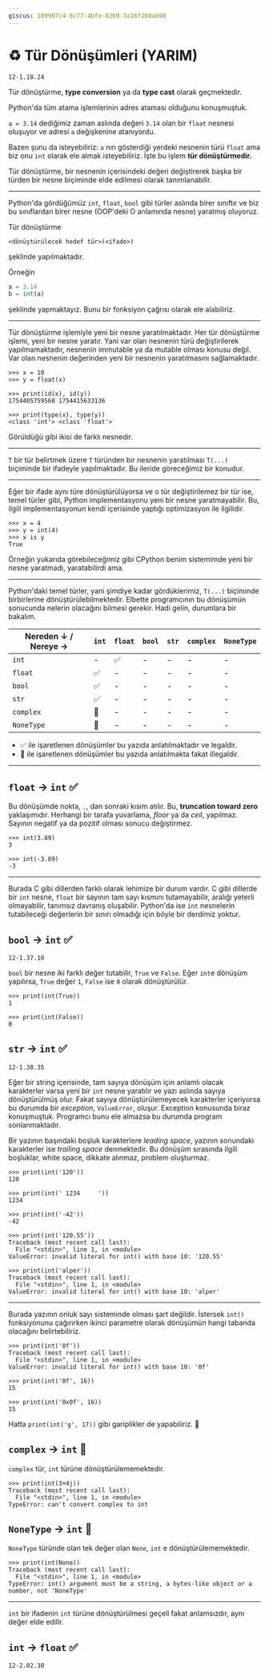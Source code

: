 ```yaml
---
giscus: 189907c4-8c77-4bfe-8269-3a16f208ab98
---
```



# ♻️ Tür Dönüşümleri (YARIM)

`12-1.18.24`

Tür dönüştürme, **type conversion** ya da **type cast** olarak geçmektedir.

Python'da tüm atama işlemlerinin adres ataması olduğunu konuşmuştuk.

`a = 3.14` dediğimiz zaman aslında değeri `3.14` olan bir `float` nesnesi
oluşuyor ve adresi `a` değişkenine atanıyordu.

Bazen şunu da isteyebiliriz: `a` nın gösterdiği yerdeki nesnenin türü `float`
ama biz onu `int` olarak ele almak isteyebiliriz. İşte bu işlem **tür
dönüştürmedir.**

Tür dönüştürme, bir nesnenin içerisindeki değeri değiştirerek başka bir türden
bir nesne biçiminde elde edilmesi olarak tanımlanabilir.

---

Python'da gördüğümüz `int`, `float`, `bool` gibi türler aslında birer sınıftır
ve biz bu sınıflardan birer nesne (OOP'deki O anlamında nesne) yaratmış
oluyoruz.

Tür dönüştürme

`<dönüştürülecek hedef tür>(<ifade>)`

şeklinde yapılmaktadır.

Örneğin

```python
a = 3.14
b = int(a)
```

şeklinde yapmaktayız. Bunu bir fonksiyon çağrısı olarak ele alabiliriz.

---

Tür dönüştürme işlemiyle yeni bir nesne yaratılmaktadır. Her tür dönüştürme
işlemi, yeni bir nesne yaratır. Yani var olan nesnenin türü değiştirilerek
yapılmamaktadır, nesnenin immutable ya da mutable olması konusu değil. Var olan
nesnenin değerinden yeni bir nesnenin yaratılmasını sağlamaktadır.

```text
>>> x = 10
>>> y = float(x)

>>> print(id(x), id(y))
1754405759568 1754415633136

>>> print(type(x), type(y))
<class 'int'> <class 'float'>
```

Görüldüğü gibi ikisi de farklı nesnedir.

---

`T` bir tür belirtmek üzere `T` türünden bir nesnenin yaratılması `T(...)`
biçiminde bir ifadeyle yapılmaktadır. Bu ileride göreceğimiz bir konudur.

---

Eğer bir ifade aynı türe dönüştürülüyorsa ve o tür değiştirilemez bir tür ise,
temel türler gibi, Python implementasyonu yeni bir nesne yaratmayabilir. Bu,
ilgili implementasyonun kendi içerisinde yaptığı optimizasyon ile ilgilidir.

```text
>>> x = 4
>>> y = int(4)
>>> x is y
True
```

Örneğin yukarıda görebileceğimiz gibi CPython benim sistemimde yeni bir nesne
yaratmadı, yaratabilirdi ama.

---

Python'daki temel türler, yani şimdiye kadar gördüklerimiz, `T(...)` biçiminde
birbirlerine dönüştürülebilmektedir. Elbette programcının bu dönüşümün sonucunda
nelerin olacağını bilmesi gerekir. Hadi gelin, durumlara bir bakalım.

| Nereden ↓ / Nereye → | `int` | `float` | `bool` | `str` | `complex` | `NoneType` |
|----------------------|-------|---------|--------|-------|-----------|------------|
| `int`                |   -  | ✅       | -      | -     | -         | -          |
| `float`              | ✅     | -      | -      | -     | -         | -          |
| `bool`               | ✅     | -       | -     | -     | -         | -          |
| `str`                | ✅    | -       | -      | -    | -         | -          |
| `complex`            | 🚫     | -       | -      | -     | -        | -          |
| `NoneType`           | 🚫     | -       | -      | -     | -         | -         |

- ✅ ile işaretlenen dönüşümler bu yazıda anlatılmaktadır ve legaldir.
- 🚫 ile işaretlenen dönüşümler bu yazıda anlatılmakta fakat illegaldir.

---

## `float` → `int` ✅

Bu dönüşümde nokta, `.`, dan sonraki kısım atılır. Bu, **truncation toward zero**
yaklaşımıdır. Herhangi bir tarafa yuvarlama, *floor* ya da *ceil*, yapılmaz.
Sayının negatif ya da pozitif olması sonucu değiştirmez.

```text
>>> int(3.89)
3

>>> int(-3.89)
-3
```

---

Burada C gibi dillerden farklı olarak lehimize bir durum vardır. C gibi dillerde
bir `int` nesne, `float` bir sayının tam sayı kısmını tutamayabilir, aralığı
yeterli olmayabilir, tanımsız davranış oluşabilir. Python'da ise `int`
nesnelerin tutabileceği değerlerin bir sınırı olmadığı için böyle bir derdimiz
yoktur.

## `bool` → `int` ✅

`12-1.37.10`

`bool` bir nesne iki farklı değer tutabilir, `True` ve `False`. Eğer `int`e
dönüşüm yapılırsa, `True` değer `1`, `False` ise `0` olarak dönüştürülür.

```text
>>> print(int(True))
1

>>> print(int(False))
0
```

## `str` → `int` ✅

`12-1.38.35`

Eğer bir string içerisinde, tam sayıya dönüşüm için anlamlı olacak karakterler
varsa yeni bir `int` nesne yaratılır ve yazı aslında sayıya dönüştürülmüş
olur. Fakat sayıya dönüştürülemeyecek karakterler içeriyorsa bu durumda bir
*exception*, `ValueError`, oluşur. Exception konusunda biraz konuşmuştuk.
Programcı bunu ele almazsa bu durumda program sonlanmaktadır.

Bir yazının başındaki boşluk karakterlere *leading space*, yazının sonundaki
karakterler ise *trailing space* denmektedir. Bu dönüşüm sırasında ilgili
boşluklar, white space, dikkate alınmaz, problem oluşturmaz.

```text
>>> print(int('120'))
120

>>> print(int(' 1234     '))
1234

>>> print(int('-42'))
-42

>>> print(int('120.55'))
Traceback (most recent call last):
  File "<stdin>", line 1, in <module>
ValueError: invalid literal for int() with base 10: '120.55'

>>> print(int('alper'))
Traceback (most recent call last):
  File "<stdin>", line 1, in <module>
ValueError: invalid literal for int() with base 10: 'alper'
```

---

Burada yazının onluk sayı sisteminde olması şart değildir. İstersek `int()`
fonksiyonunu çağırırken ikinci parametre olarak dönüşümün hangi tabanda
olacağını belirtebiliriz.

```text
>>> print(int('0f'))
Traceback (most recent call last):
  File "<stdin>", line 1, in <module>
ValueError: invalid literal for int() with base 10: '0f'

>>> print(int('0f', 16))
15

>>> print(int('0x0f', 16))
15
```

Hatta `print(int('g', 17))` gibi gariplikler de yapabiliriz. 😬

## `complex` → `int` 🚫

`complex` tür, `int` türüne dönüştürülememektedir.

```text
>>> print(int(3+4j))
Traceback (most recent call last):
  File "<stdin>", line 1, in <module>
TypeError: can't convert complex to int
```

## `NoneType` → `int` 🚫

`NoneType` türünde olan tek değer olan `None`, `int` e dönüştürülememektedir.

```text
>>> print(int(None))
Traceback (most recent call last):
  File "<stdin>", line 1, in <module>
TypeError: int() argument must be a string, a bytes-like object or a number, not 'NoneType'
```

---

`int` bir ifadenin `int` türüne dönüştürülmesi geçeli fakat anlamsızdır, aynı
değer elde edilir.

## `int` → `float` ✅

`12-2.02.30`
